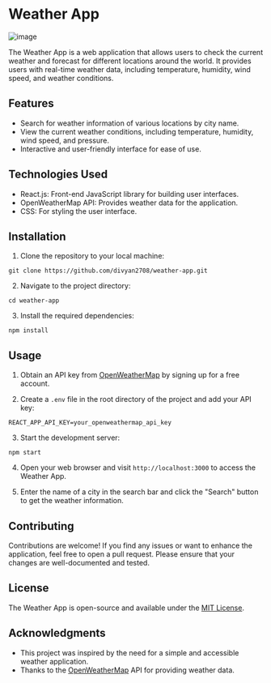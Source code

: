 # Weather App

![image](https://github.com/divyan7982/weather-App/assets/131895243/943a8c99-1402-47e9-8d03-104d88c17e88)

The Weather App is a web application that allows users to check the current weather and forecast for different locations around the world. It provides users with real-time weather data, including temperature, humidity, wind speed, and weather conditions.

## Features

- Search for weather information of various locations by city name.
- View the current weather conditions, including temperature, humidity, wind speed, and pressure.
- Interactive and user-friendly interface for ease of use.

## Technologies Used

- React.js: Front-end JavaScript library for building user interfaces.
- OpenWeatherMap API: Provides weather data for the application.
- CSS: For styling the user interface.

## Installation

1. Clone the repository to your local machine:

```
git clone https://github.com/divyan2708/weather-app.git
```

2. Navigate to the project directory:

```
cd weather-app
```

3. Install the required dependencies:

```
npm install
```

## Usage

1. Obtain an API key from [OpenWeatherMap](https://openweathermap.org/) by signing up for a free account.

2. Create a `.env` file in the root directory of the project and add your API key:

```
REACT_APP_API_KEY=your_openweathermap_api_key
```

3. Start the development server:

```
npm start
```

4. Open your web browser and visit `http://localhost:3000` to access the Weather App.

5. Enter the name of a city in the search bar and click the "Search" button to get the weather information.

## Contributing

Contributions are welcome! If you find any issues or want to enhance the application, feel free to open a pull request. Please ensure that your changes are well-documented and tested.

## License

The Weather App is open-source and available under the [MIT License](LICENSE).

## Acknowledgments

- This project was inspired by the need for a simple and accessible weather application.
- Thanks to the [OpenWeatherMap](https://openweathermap.org/) API for providing weather data.

